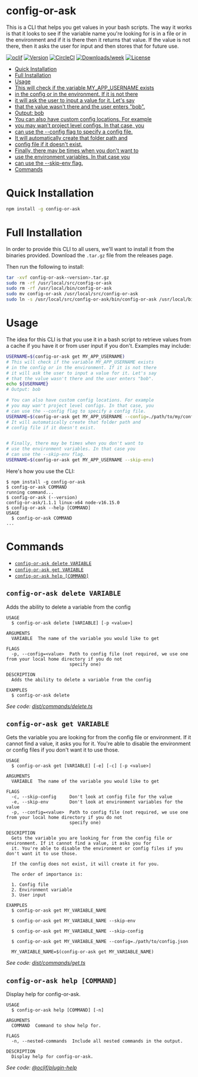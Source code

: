 config-or-ask
=================

This is a CLI that helps you get values in your bash scripts. The way it works is that it looks to see if the variable name you're looking for is in a file or in the environment and if it is there then it returns that value. If the value is not there, then it asks the user for input and then stores that for future use.


[![oclif](https://img.shields.io/badge/cli-oclif-brightgreen.svg)](https://oclif.io)
[![Version](https://img.shields.io/npm/v/oclif-hello-world.svg)](https://npmjs.org/package/oclif-hello-world)
[![CircleCI](https://circleci.com/gh/oclif/hello-world/tree/main.svg?style=shield)](https://circleci.com/gh/oclif/hello-world/tree/main)
[![Downloads/week](https://img.shields.io/npm/dw/oclif-hello-world.svg)](https://npmjs.org/package/oclif-hello-world)
[![License](https://img.shields.io/npm/l/oclif-hello-world.svg)](https://github.com/oclif/hello-world/blob/main/package.json)

<!-- toc -->
* [Quick Installation](#quick-installation)
* [Full Installation](#full-installation)
* [Usage](#usage)
* [This will check if the variable MY_APP_USERNAME exists](#this-will-check-if-the-variable-my_app_username-exists)
* [in the config or in the environment. If it is not there](#in-the-config-or-in-the-environment-if-it-is-not-there)
* [it will ask the user to input a value for it. Let's say](#it-will-ask-the-user-to-input-a-value-for-it-lets-say)
* [that the value wasn't there and the user enters "bob".](#that-the-value-wasnt-there-and-the-user-enters-bob)
* [Output: bob](#output-bob)
* [You can also have custom config locations. For example](#you-can-also-have-custom-config-locations-for-example)
* [you may wan't project level configs. In that case, you](#you-may-want-project-level-configs-in-that-case-you)
* [can use the --config flag to specify a config file.](#can-use-the---config-flag-to-specify-a-config-file)
* [It will automatically create that folder path and](#it-will-automatically-create-that-folder-path-and)
* [config file if it doesn't exist.](#config-file-if-it-doesnt-exist)
* [Finally, there may be times when you don't want to](#finally-there-may-be-times-when-you-dont-want-to)
* [use the environment variables. In that case you](#use-the-environment-variables-in-that-case-you)
* [can use the --skip-env flag.](#can-use-the---skip-env-flag)
* [Commands](#commands)
<!-- tocstop -->


# Quick Installation

```bash
npm install -g config-or-ask
```

# Full Installation

In order to provide this CLI to all users, we'll want to install it from the binaries provided. Download the `.tar.gz` file from the releases page.

Then run the following to install:
```bash
tar -xvf config-or-ask-<version>.tar.gz
sudo rm -rf /usr/local/src/config-or-ask
sudo rm -rf /usr/local/bin/config-or-ask
sudo mv config-or-ask /usr/local/src/config-or-ask
sudo ln -s /usr/local/src/config-or-ask/bin/config-or-ask /usr/local/bin/config-or-ask
```

# Usage

The idea for this CLI is that you use it in a bash script to retrieve values from a cache if you have it or from user input if you don't. Examples may include:

```bash
USERNAME=$(config-or-ask get MY_APP_USERNAME)
# This will check if the variable MY_APP_USERNAME exists 
# in the config or in the environment. If it is not there 
# it will ask the user to input a value for it. Let's say
# that the value wasn't there and the user enters "bob".
echo ${USERNAME} 
# Output: bob

# You can also have custom config locations. For example
# you may wan't project level configs. In that case, you
# can use the --config flag to specify a config file.
USERNAME=$(config-or-ask get MY_APP_USERNAME --config=./path/to/my/config.json)
# It will automatically create that folder path and
# config file if it doesn't exist.


# Finally, there may be times when you don't want to
# use the environment variables. In that case you
# can use the --skip-env flag.
USERNAME=$(config-or-ask get MY_APP_USERNAME --skip-env)

```

Here's how you use the CLI:

<!-- usage -->
```sh-session
$ npm install -g config-or-ask
$ config-or-ask COMMAND
running command...
$ config-or-ask (--version)
config-or-ask/1.1.1 linux-x64 node-v16.15.0
$ config-or-ask --help [COMMAND]
USAGE
  $ config-or-ask COMMAND
...
```
<!-- usagestop -->
# Commands
<!-- commands -->
* [`config-or-ask delete VARIABLE`](#config-or-ask-delete-variable)
* [`config-or-ask get VARIABLE`](#config-or-ask-get-variable)
* [`config-or-ask help [COMMAND]`](#config-or-ask-help-command)

## `config-or-ask delete VARIABLE`

Adds the ability to delete a variable from the config

```
USAGE
  $ config-or-ask delete [VARIABLE] [-p <value>]

ARGUMENTS
  VARIABLE  The name of the variable you would like to get

FLAGS
  -p, --config=<value>  Path to config file (not required, we use one from your local home directory if you do not
                        specify one)

DESCRIPTION
  Adds the ability to delete a variable from the config

EXAMPLES
  $ config-or-ask delete
```

_See code: [dist/commands/delete.ts](https://github.com/entrostat/config-or-ask/blob/v1.1.1/dist/commands/delete.ts)_

## `config-or-ask get VARIABLE`

Gets the variable you are looking for from the config file or environment. If it cannot find a value, it asks you for it. You're able to disable the environment or config files if you don't want it to use those.

```
USAGE
  $ config-or-ask get [VARIABLE] [-e] [-c] [-p <value>]

ARGUMENTS
  VARIABLE  The name of the variable you would like to get

FLAGS
  -c, --skip-config     Don't look at config file for the value
  -e, --skip-env        Don't look at environment variables for the value
  -p, --config=<value>  Path to config file (not required, we use one from your local home directory if you do not
                        specify one)

DESCRIPTION
  Gets the variable you are looking for from the config file or environment. If it cannot find a value, it asks you for
  it. You're able to disable the environment or config files if you don't want it to use those.

  If the config does not exist, it will create it for you.

  The order of importance is:

  1. Config file
  2. Environment variable
  3. User input

EXAMPLES
  $ config-or-ask get MY_VARIABLE_NAME

  $ config-or-ask get MY_VARIABLE_NAME --skip-env

  $ config-or-ask get MY_VARIABLE_NAME --skip-config

  $ config-or-ask get MY_VARIABLE_NAME --config=./path/to/config.json

  MY_VARIABLE_NAME=$(config-or-ask get MY_VARIABLE_NAME)
```

_See code: [dist/commands/get.ts](https://github.com/entrostat/config-or-ask/blob/v1.1.1/dist/commands/get.ts)_

## `config-or-ask help [COMMAND]`

Display help for config-or-ask.

```
USAGE
  $ config-or-ask help [COMMAND] [-n]

ARGUMENTS
  COMMAND  Command to show help for.

FLAGS
  -n, --nested-commands  Include all nested commands in the output.

DESCRIPTION
  Display help for config-or-ask.
```

_See code: [@oclif/plugin-help](https://github.com/oclif/plugin-help/blob/v5.1.20/src/commands/help.ts)_
<!-- commandsstop -->
